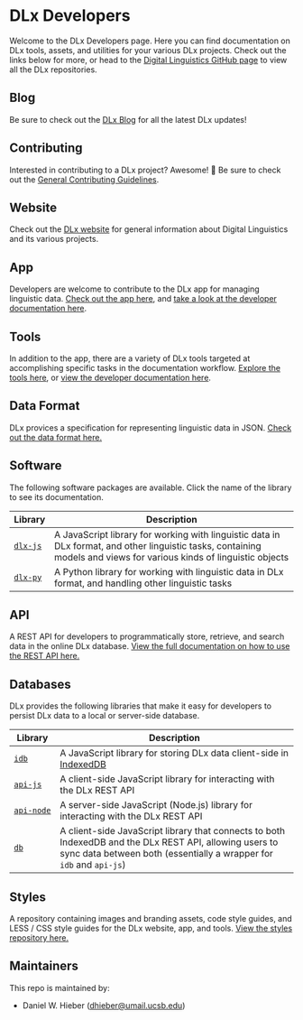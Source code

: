 # DLx Developers
Welcome to the DLx Developers page. Here you can find documentation on DLx tools, assets, and utilities for your various DLx projects. Check out the links below for more, or head to the [Digital Linguistics GitHub page][11] to view all the DLx repositories.

## Blog
Be sure to check out the [DLx Blog][18] for all the latest DLx updates!

## Contributing
Interested in contributing to a DLx project? Awesome! :star2: Be sure to check out the [General Contributing Guidelines][17].

## Website
Check out the [DLx website][12] for general information about Digital Linguistics and its various projects.

## App
Developers are welcome to contribute to the DLx app for managing linguistic data. [Check out the app here][13], and [take a look at the developer documentation here][14].

## Tools
In addition to the app, there are a variety of DLx tools targeted at accomplishing specific tasks in the documentation workflow. [Explore the tools here][15], or [view the developer documentation here][16].

## Data Format
DLx provices a specification for representing linguistic data in JSON. [Check out the data format here.][8]

## Software
The following software packages are available. Click the name of the library to see its documentation.

Library       | Description
------------- | -----------
[`dlx‑js`][1] | A JavaScript library for working with linguistic data in DLx format, and other linguistic tasks, containing models and views for various kinds of linguistic objects
[`dlx-py`][2] | A Python library for working with linguistic data in DLx format, and handling other linguistic tasks

## API
A REST API for developers to programmatically store, retrieve, and search data in the online DLx database. [View the full documentation on how to use the REST API here.][7]

## Databases
DLx provides the following libraries that make it easy for developers to persist DLx data to a local or server-side database.

Library             | Description
------------------- | -----------
[`idb`][10]         | A JavaScript library for storing DLx data client-side in [IndexedDB][3]
[`api‑js`][4]       | A client-side JavaScript library for interacting with the DLx REST API
[`api‑node`][5]     | A server-side JavaScript (Node.js) library for interacting with the DLx REST API
[`db`][6]           | A client-side JavaScript library that connects to both IndexedDB and the DLx REST API, allowing users to sync data between both (essentially a wrapper for `idb` and `api-js`)

## Styles
A repository containing images and branding assets, code style guides, and LESS / CSS style guides for the DLx website, app, and tools. [View the styles repository here.][9]

## Maintainers
This repo is maintained by:
- Daniel W. Hieber ([dhieber@umail.ucsb.edu](mailto:dhieber@umail.ucsb.edu))

[1]:  http://developer.digitallinguistics.io/dlx-js/
[2]:  http://developer.digitallinguistics.io/dlx-py/
[3]:  http://developer.mozilla.org/en-US/docs/Web/API/IndexedDB_API/
[4]:  http://developer.digitallinguistics.io/api-js/
[5]:  http://developer.digitallinguistics.io/api-node/
[6]:  http://developer.digitallinguistics.io/db-js/
[7]:  http://developer.digitallinguistics.io/api/
[8]:  http://developer.digitallinguistics.io/spec/
[9]:  http://developer.digitallinguistics.io/styles/
[10]: http://developer.digitallinguistics.io/idb/
[11]: https://github.com/digitallinguistics/
[12]: https://digitallinguistics.io/
[13]: https://app.digitallinguistics.io/
[14]: http://developer.digitallinguistics.io/app/
[15]: https://tools.digitallinguistics.io/
[16]: https://github.com/digitallinguistics/tools#readme
[17]: https://github.com/digitallinguistics/digitallinguistics.github.io/blob/master/CONTRIBUTING.md
[18]: http://blog.digitallinguistics.io/tag/developers/
